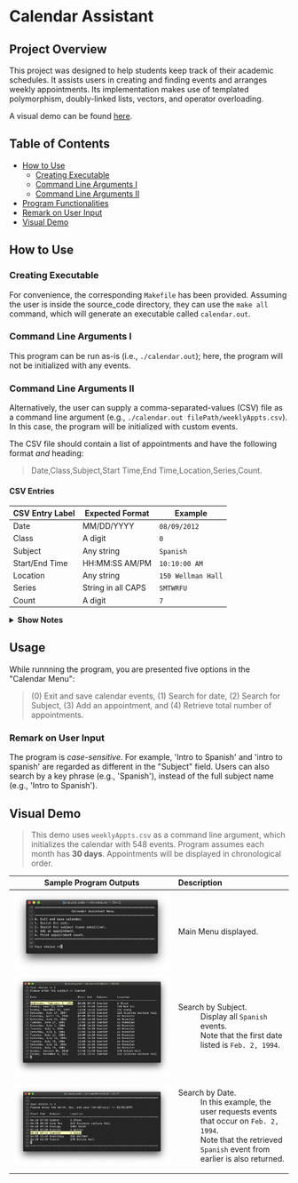 # Calendar Assistant

## Project Overview
This project was designed to help students keep track of their academic schedules. It assists users in creating and finding events and arranges weekly appointments. Its implementation makes use of templated polymorphism, doubly-linked lists, vectors, and operator overloading. 

A visual demo can be found [here](https://github.com/jschhie/calendar-prog/blob/master/README.md#visual-demo).


## Table of Contents
* [How to Use](https://github.com/jschhie/calendar-prog/blob/master/README.md#how-to-use)
  * [Creating Executable](https://github.com/jschhie/calendar-prog/blob/master/README.md#creating-executable)
  * [Command Line Arguments I](https://github.com/jschhie/calendar-prog/blob/master/README.md#command-line-arguments-i)
  * [Command Line Arguments II](https://github.com/jschhie/calendar-prog/blob/master/README.md#command-line-arguments-ii)
 * [Program Functionalities](https://github.com/jschhie/calendar-prog/blob/master/README.md#usage)
  * [Remark on User Input](https://github.com/jschhie/calendar-prog/blob/master/README.md#remark-on-user-input)
* [Visual Demo](https://github.com/jschhie/calendar-prog/blob/master/README.md#visual-demo)


## How to Use


### Creating Executable
For convenience, the corresponding ```Makefile``` has been provided. Assuming the user is inside the source_code directory, they can use the ```make all``` command, which will generate an executable called ```calendar.out```.

### Command Line Arguments I
This program can be run as-is (i.e., ```./calendar.out```); here, the program will not be initialized with any events.


### Command Line Arguments II 
Alternatively, the user can supply a comma-separated-values (CSV) file as a command line argument (e.g., ```./calendar.out filePath/weeklyAppts.csv```). In this case, the program will be initialized with custom events.

The CSV file should contain a list of appointments and have the following format *and* heading:
> Date,Class,Subject,Start Time,End Time,Location,Series,Count.


#### CSV Entries
| CSV Entry Label   | Expected Format     | Example           |
| ----------------- | -----------------   | -------           |
| Date              | MM/DD/YYYY          | ```08/09/2012```        |
| Class             | A digit             | ```0```                 |
| Subject           | Any string          | ```Spanish```           |
| Start/End Time    | HH:MM:SS AM/PM      | ```10:10:00 AM```       |
| Location          | Any string          | ```150 Wellman Hall```  |
| Series            | String in all CAPS  | ```SMTWRFU```           |
| Count             | A digit             | ```7```                 |


<details>
 <summary><b>Show Notes</b></summary>
 <dl>
  <dt> Abbreviations </dt>
  <dd> S - Saturday, M - Monday, T - Tuesday, W - Wednesday, R - Thursday, F - Friday, and U - Sunday. </dd>
  <dt> Adding Non-Weekly Events </dt>
  <dd> The user can either (1) leave both the "Series" and "Count" blank, 
   or (2) provide both, so that "Series" is a single character and "Count" is 1. </dd>
 </dl>
</details>

## Usage

While runnning the program, you are presented five options in the "Calendar Menu": 
> (0) Exit and save calendar events, (1) Search for date, (2) Search for Subject, (3) Add an appointment, and (4) Retrieve total number of  appointments. 


### Remark on User Input
The program is *case-sensitive*. For example, 'Intro to Spanish' and 'intro to spanish' are regarded as different in the "Subject" field. Users can also search by a key phrase (e.g., 'Spanish'), instead of the full subject name (e.g., 'Intro to Spanish').


## Visual Demo
> This demo uses ```weeklyAppts.csv``` as a command line argument, which initializes the calendar with 548 events. Program assumes each month has __30 days__. Appointments will be displayed in chronological order.

| Sample Program Outputs | Description |
| :---: | :--- |
| ![alt text](https://github.com/jschhie/Calendar-Assistant/blob/master/calendar_demos/Main%20Menu.png "Initial State Using Sample CSV File") | <dl><dt>Main Menu displayed.</dt></dl>|
| ![alt text](https://github.com/jschhie/Calendar-Assistant/blob/master/calendar_demos/New%20Search%20Subject%20Output.png "Query: Search by Subject") | <dl><dt> Search by Subject. </dt> <dd>Display all `Spanish` events.</dd> <dd> Note that the first date listed is `Feb. 2, 1994`.</dd></dl> |
| ![alt text](https://github.com/jschhie/Calendar-Assistant/blob/master/calendar_demos/New%20Search%20Date%20Output.png "Query: Search by Date")| <dl><dt>Search by Date.</dt> <dd>In this example, the user requests events that occur on `Feb. 2, 1994`. </dd> <dd> Note that the retrieved ```Spanish``` event from earlier is also returned. </dd> </dl> | 
